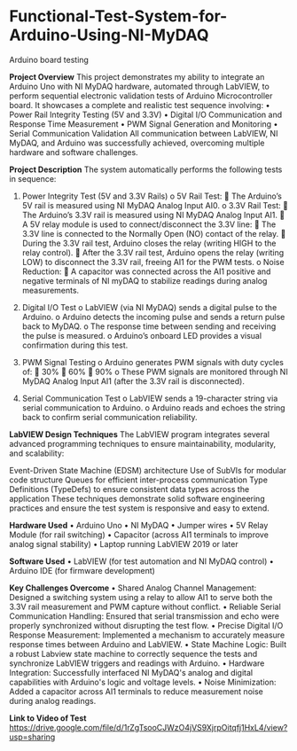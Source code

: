 # Functional-Test-System-for-Arduino-Using-NI-MyDAQ
Arduino board testing

**Project Overview**
This project demonstrates my ability to integrate an Arduino Uno with NI MyDAQ hardware, automated through LabVIEW, to perform sequential electronic validation tests of Arduino Microcontroller board.
It showcases a complete and realistic test sequence involving:
•	Power Rail Integrity Testing (5V and 3.3V)
•	Digital I/O Communication and Response Time Measurement
•	PWM Signal Generation and Monitoring
•	Serial Communication Validation
All communication between LabVIEW, NI MyDAQ, and Arduino was successfully achieved, overcoming multiple hardware and software challenges.

**Project Description**
The system automatically performs the following tests in sequence:

1.	Power Integrity Test (5V and 3.3V Rails)
  o	5V Rail Test:
    	The Arduino’s 5V rail is measured using NI MyDAQ Analog Input AI0.
  o	3.3V Rail Test:
    	The Arduino’s 3.3V rail is measured using NI MyDAQ Analog Input AI1.
    	A 5V relay module is used to connect/disconnect the 3.3V line:
    	The 3.3V line is connected to the Normally Open (NO) contact of the relay.
    	During the 3.3V rail test, Arduino closes the relay (writing HIGH to the relay control).
    	After the 3.3V rail test, Arduino opens the relay (writing LOW) to disconnect the 3.3V rail, freeing AI1 for the PWM tests.
o	Noise Reduction:
  	A capacitor was connected across the AI1 positive and negative terminals of NI myDAQ to stabilize readings during analog measurements.

2.	Digital I/O Test
  o	LabVIEW (via NI MyDAQ) sends a digital pulse to the Arduino.
  o	Arduino detects the incoming pulse and sends a return pulse back to MyDAQ.
  o	The response time between sending and receiving the pulse is measured.
  o	Arduino’s onboard LED provides a visual confirmation during this test.

3.	PWM Signal Testing
  o	Arduino generates PWM signals with duty cycles of:
    	30%
    	60%
    	90%
  o	These PWM signals are monitored through NI MyDAQ Analog Input AI1 (after the 3.3V rail is disconnected).

4.	Serial Communication Test
  o	LabVIEW sends a 19-character string via serial communication to Arduino.
  o	Arduino reads and echoes the string back to confirm serial communication reliability.


**LabVIEW Design Techniques**
The LabVIEW program integrates several advanced programming techniques to ensure maintainability, modularity, and scalability:

Event-Driven State Machine (EDSM) architecture
Use of SubVIs for modular code structure
Queues for efficient inter-process communication
Type Definitions (TypeDefs) to ensure consistent data types across the application
These techniques demonstrate solid software engineering practices and ensure the test system is responsive and easy to extend.

**Hardware Used**
  •	Arduino Uno
  •	NI MyDAQ
  •	Jumper wires
  •	5V Relay Module (for rail switching)
  •	Capacitor (across AI1 terminals to improve analog signal stability)
  •	Laptop running LabVIEW 2019 or later
  
**Software Used**
•	LabVIEW (for test automation and NI MyDAQ control)
•	Arduino IDE (for firmware development)

**Key Challenges Overcome**
  •	Shared Analog Channel Management:
  Designed a switching system using a relay to allow AI1 to serve both the 3.3V rail measurement and PWM capture without conflict.
  •	Reliable Serial Communication Handling:
  Ensured that serial transmission and echo were properly synchronized without disrupting the test flow.
  •	Precise Digital I/O Response Measurement:
  Implemented a mechanism to accurately measure response times between Arduino and LabVIEW.
  •	State Machine Logic:
  Built a robust Labview state machine to correctly sequence the tests and synchronize LabVIEW triggers and readings with Arduino.
  •	Hardware Integration:
  Successfully interfaced NI MyDAQ's analog and digital capabilities with Arduino's logic and voltage levels.
  •	Noise Minimization:
  Added a capacitor across AI1 terminals to reduce measurement noise during analog readings.

**Link to Video of Test**
https://drive.google.com/file/d/1rZgTsooCJWzO4jVS9XjrpOitqfj1HxL4/view?usp=sharing

